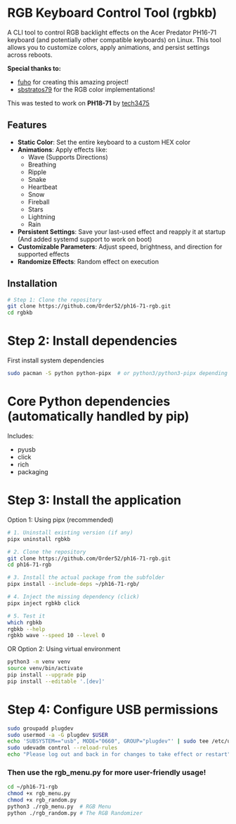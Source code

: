 # RGB Keyboard Control Tool (rgbkb)

A CLI tool to control RGB backlight effects on the Acer Predator PH16-71 keyboard (and potentially other compatible keyboards) on Linux. This tool allows you to customize colors, apply animations, and persist settings across reboots.
    
**Special thanks to:**
- [fuho](https://github.com/fuho) for creating this amazing project!
- [sbstratos79](https://github.com/sbstratos79) for the RGB color implementations!

This was tested to work on **PH18-71** by [tech3475](https://github.com/tech3475)

## Features

- **Static Color**: Set the entire keyboard to a custom HEX color
- **Animations**: Apply effects like:
  - Wave (Supports Directions)
  - Breathing
  - Ripple
  - Snake
  - Heartbeat
  - Snow
  - Fireball
  - Stars
  - Lightning
  - Rain
- **Persistent Settings**: Save your last-used effect and reapply it at startup (And added systemd support to work on boot)
- **Customizable Parameters**: Adjust speed, brightness, and direction for supported effects
- **Randomize Effects**: Random effect on execution

## Installation

```bash
# Step 1: Clone the repository
git clone https://github.com/Order52/ph16-71-rgb.git
cd rgbkb
```

# Step 2: Install dependencies
 First install system dependencies
```bash
sudo pacman -S python python-pipx  # or python3/python3-pipx depending on your distro
```

# Core Python dependencies (automatically handled by pip)
 Includes:
 - pyusb
 - click
 - rich
 - packaging

# Step 3: Install the application
 Option 1: Using pipx (recommended)
```bash
# 1. Uninstall existing version (if any)
pipx uninstall rgbkb

# 2. Clone the repository
git clone https://github.com/Order52/ph16-71-rgb.git
cd ph16-71-rgb

# 3. Install the actual package from the subfolder
pipx install --include-deps ~/ph16-71-rgb/

# 4. Inject the missing dependency (click)
pipx inject rgbkb click

# 5. Test it
which rgbkb
rgbkb --help
rgbkb wave --speed 10 --level 0

```

 OR Option 2: Using virtual environment
```bash
python3 -m venv venv
source venv/bin/activate
pip install --upgrade pip
pip install --editable '.[dev]'
```

# Step 4: Configure USB permissions
```bash
sudo groupadd plugdev
sudo usermod -a -G plugdev $USER
echo 'SUBSYSTEM=="usb", MODE="0660", GROUP="plugdev"' | sudo tee /etc/udev/rules.d/99-usb-permissions.rules
sudo udevadm control --reload-rules
echo "Please log out and back in for changes to take effect or restart"
```
  
### Then use the rgb_menu.py for more user-friendly usage!
```bash
cd ~/ph16-71-rgb
chmod +x rgb_menu.py
chmod +x rgb_random.py   
python3 ./rgb_menu.py  # RGB Menu
python ./rgb_random.py # The RGB Randomizer
```
